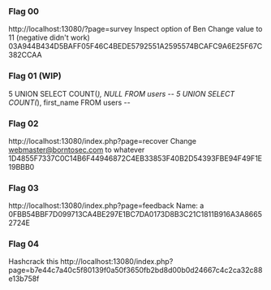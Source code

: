 ### Flag 00

http://localhost:13080/?page=survey
Inspect option of Ben
Change value to 11 (negative didn't work)
03A944B434D5BAFF05F46C4BEDE5792551A2595574BCAFC9A6E25F67C382CCAA

### Flag 01 (WIP)

5 UNION SELECT COUNT(*), NULL FROM users -- 
5 UNION SELECT COUNT(*), first_name FROM users --

### Flag 02

http://localhost:13080/index.php?page=recover
Change webmaster@borntosec.com to whatever
1D4855F7337C0C14B6F44946872C4EB33853F40B2D54393FBE94F49F1E19BBB0

### Flag 03

http://localhost:13080/index.php?page=feedback
Name: a
0FBB54BBF7D099713CA4BE297E1BC7DA0173D8B3C21C1811B916A3A86652724E

### Flag 04

Hashcrack this http://localhost:13080/index.php?page=b7e44c7a40c5f80139f0a50f3650fb2bd8d00b0d24667c4c2ca32c88e13b758f